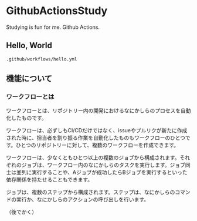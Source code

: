 # GithubActionsStudy
Studying is fun for me. Github Actions.

## Hello, World

```
.github/workflows/hello.yml
```

## 機能について

### ワークフローとは

ワークフローとは、リポジトリー内の開発におけるなにかしらのプロセスを自動化したものです。

ワークフローは、必ずしもCI/CDだけではなく、issueやプルリクが新たに作成された時に、担当者を割り振る作業を自動化したものもワークフローのひとつです。ひとつのリポジトリーに対して、複数のワークフローを作成できます。

ワークフローは、少なくともひとつ以上の複数のジョブから構成されます。それぞれのジョブは、ワークフロー内のなにかしらのタスクを実行します。ジョブ同士は並列に実行することや、Aジョブが成功したらBジョブを実行するといった依存関係を持たせることもできます。

ジョブは、複数のステップから構成されます。ステップは、なにかしらのコマンドの実行か、なにかしらのアクションの呼び出しを行います。

（後でかく）

